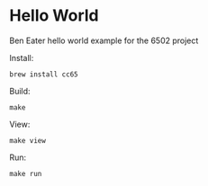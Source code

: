 Hello World
===========

Ben Eater hello world example for the 6502 project

Install:

    brew install cc65

Build:

    make

View:

    make view

Run:

    make run
